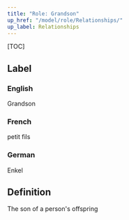 ```yaml
---
title: "Role: Grandson"
up_href: "/model/role/Relationships/"
up_label: Relationships
---
```


[TOC]

## Label

### English
Grandson

### French
petit fils

### German
Enkel

## Definition
The son of a person's offspring
